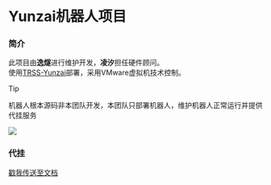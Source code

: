 # Yunzai机器人项目

### 简介
此项目由**逸燧**进行维护开发，**凌汐**担任硬件顾问。<br>
使用[TRSS-Yunzai](https://trss.me)部署，采用VMware虚拟机技术控制。

> [!tip]
> 机器人根本源码非本团队开发，本团队只部署机器人，维护机器人正常运行并提供代挂服务

![](/help.jpg)

### 代挂

[戳我传送至文档](https://bot.escateam.icu)